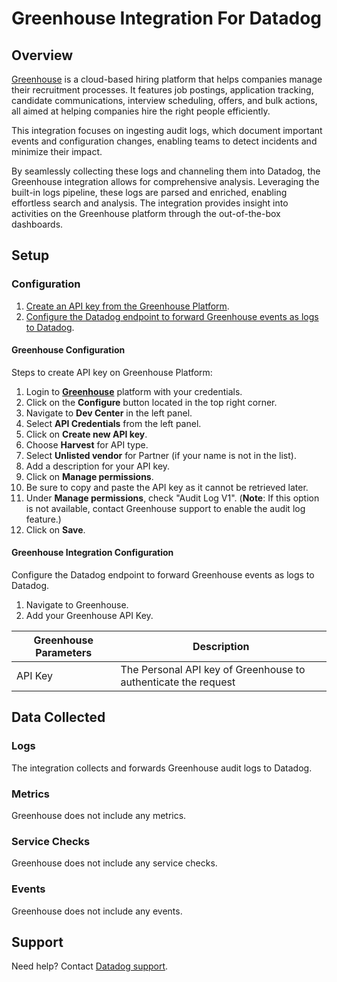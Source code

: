 # Greenhouse Integration For Datadog

## Overview

[Greenhouse][1] is a cloud-based hiring platform that helps companies manage their recruitment processes. It features job postings, application tracking, candidate communications, interview scheduling, offers, and bulk actions, all aimed at helping companies hire the right people efficiently.

This integration focuses on ingesting audit logs, which document important events and configuration changes, enabling teams to detect incidents and minimize their impact.

By seamlessly collecting these logs and channeling them into Datadog, the Greenhouse integration allows for comprehensive analysis. Leveraging the built-in logs pipeline, these logs are parsed and enriched, enabling effortless search and analysis. The integration provides insight into activities on the Greenhouse platform through the out-of-the-box dashboards.

## Setup

### Configuration

1. [Create an API key from the Greenhouse Platform](#greenhouse-configuration).
2. [Configure the Datadog endpoint to forward Greenhouse events as logs to Datadog](#greenhouse-integration-configuration).

#### Greenhouse Configuration

Steps to create API key on Greenhouse Platform:

1. Login to **[Greenhouse][2]** platform with your credentials.
2. Click on the **Configure** button located in the top right corner.
3. Navigate to **Dev Center** in the left panel.
4. Select **API Credentials** from the left panel.
5. Click on **Create new API key**.
6. Choose **Harvest** for API type.
7. Select **Unlisted vendor** for Partner (if your name is not in the list).
8. Add a description for your API key.
9. Click on **Manage permissions**.
10. Be sure to copy and paste the API key as it cannot be retrieved later.
11. Under **Manage permissions**, check "Audit Log V1".
(**Note**: If this option is not available, contact Greenhouse support to enable the audit log feature.)
12. Click on **Save**.

#### Greenhouse Integration Configuration

Configure the Datadog endpoint to forward Greenhouse events as logs to Datadog.

1. Navigate to Greenhouse.
2. Add your Greenhouse API Key.

| Greenhouse Parameters | Description                                                                |
| ----------------------- | --------------------------------------------------------------------------|
| API Key                 | The Personal API key of Greenhouse  to authenticate the request          |

## Data Collected

### Logs

The integration collects and forwards Greenhouse audit logs to Datadog.

### Metrics

Greenhouse does not include any metrics.

### Service Checks

Greenhouse does not include any service checks.

### Events

Greenhouse does not include any events.

## Support

Need help? Contact [Datadog support][3].

[1]: https://www.greenhouse.com/
[2]: https://app.greenhouse.io/
[3]: https://docs.datadoghq.com/help/
